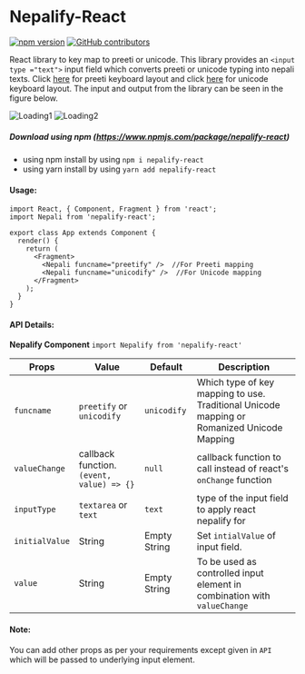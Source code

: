 # Nepalify-React
[![npm version](https://badge.fury.io/js/nepalify-react.svg)](https://badge.fury.io/js/nepalify-react) [![GitHub contributors](https://img.shields.io/github/contributors/dipesh429/nepalify-react.svg)](https://GitHub.com/dipesh429/nepalify-react/graphs/contributors/)

React library to key map to preeti or unicode. This library provides an `<input type ="text">` input field which converts preeti or unicode typing into nepali texts. Click [here]() for preeti keyboard layout and click [here]() for unicode keyboard layout. The input and output from the library can be seen in the figure below.


![Loading1](https://raw.githubusercontent.com/dipesh429/Nepalify-React/master/screenshot/unicode1.png)
![Loading2](https://raw.githubusercontent.com/dipesh429/Nepalify-React/master/screenshot/unicode2.png)

##### Download using npm (https://www.npmjs.com/package/nepalify-react)
- using npm install by using `npm i nepalify-react`
- using yarn install by using `yarn add nepalify-react`

#### Usage:
```
import React, { Component, Fragment } from 'react';
import Nepali from 'nepalify-react';
    
export class App extends Component {
  render() {
    return (
      <Fragment>
        <Nepali funcname="preetify" />  //For Preeti mapping
        <Nepali funcname="unicodify" />  //For Unicode mapping
      </Fragment>
    );
  }
}
```

#### API Details:

**Nepalify Component**  `import Nepalify from 'nepalify-react'`

| Props | Value | Default | Description |
| --- | --- | --- | --- |
| `funcname`  | `preetify` or `unicodify` | `unicodify` | Which type of key mapping to use. Traditional Unicode mapping or Romanized Unicode Mapping |
| `valueChange`  | callback function. `(event, value) => {}` | `null` | callback function to call instead of react's `onChange` function | 
| `inputType` | `textarea` or `text` | `text` | type of the input field to apply react nepalify for |
| `initialValue` | String | Empty String | Set `intialValue` of input field. |
| `value` | String | Empty String | To be used as controlled input element in combination with `valueChange` |

#### Note:
You can add other props as per your requirements except given in `API` which will be passed to underlying input element. 
